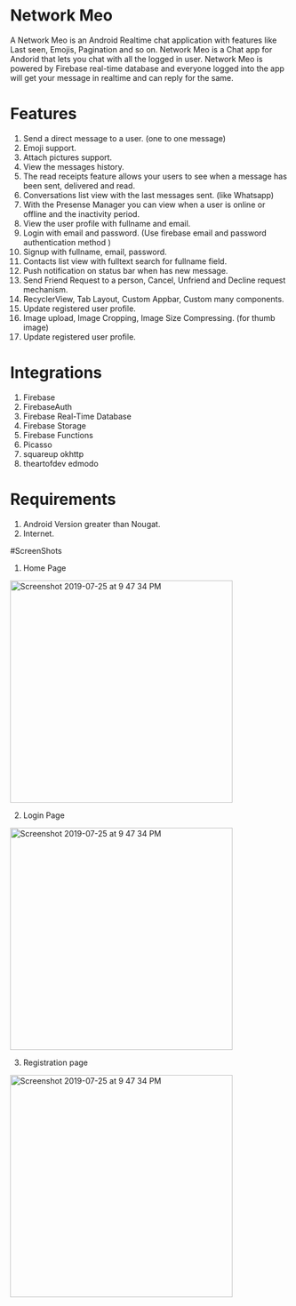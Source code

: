 # Network Meo
A Network Meo is an Android Realtime chat application with features like Last seen, Emojis, Pagination and so on. Network Meo is a Chat app for Andorid that lets you chat with all the logged in user. Network Meo is powered by Firebase real-time database and everyone logged into the app will get your message in realtime and can reply for the same.

# Features
1. Send a direct message to a user. (one to one message)
2. Emoji support.
3. Attach pictures support.
4. View the messages history.
5. The read receipts feature allows your users to see when a message has been sent, delivered and read.
6. Conversations list view with the last messages sent. (like Whatsapp)
7. With the Presense Manager you can view when a user is online or offline and the inactivity period.
8. View the user profile with fullname and email.
9. Login with email and password. (Use firebase email and password authentication method )
10. Signup with fullname, email, password.
11. Contacts list view with fulltext search for fullname field.
12. Push notification on status bar when has new message.
13. Send Friend Request to a person, Cancel, Unfriend and Decline request mechanism.
14. RecyclerView, Tab Layout, Custom Appbar, Custom many components.
15. Update registered user profile.
16. Image upload, Image Cropping, Image Size Compressing. (for thumb image)
17. Update registered user profile.

# Integrations
1. Firebase 
2. FirebaseAuth
3. Firebase Real-Time Database
4. Firebase Storage
5. Firebase Functions
6. Picasso
7. squareup okhttp 
8. theartofdev edmodo

# Requirements
1. Android Version greater than Nougat.
2. Internet.

#ScreenShots

1. Home Page
<img width="400" alt="Screenshot 2019-07-25 at 9 47 34 PM" src="http://demo.sequenceitindia.com/AppImage/netmeo1.PNG">

2. Login Page
<img width="400" alt="Screenshot 2019-07-25 at 9 47 34 PM" src="http://demo.sequenceitindia.com/AppImage/netmeo2.PNG">

3. Registration page
<img width="400" alt="Screenshot 2019-07-25 at 9 47 34 PM" src="http://demo.sequenceitindia.com/AppImage/netmeo3.PNG">

